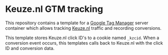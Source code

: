 # Keuze.nl GTM tracking

This repository contains a template for a [Google Tag Manager](https://tagmanager.google.com/) server container which allows tracking [Keuze.nl](https://www.keuze.nl) traffic and recording conversions.

This template stores Keuze.nl click ID's to a cookie named `_kzcid`. When a conversion event occurs, this templates calls back to Keuze.nl with the click ID and conversion data.
